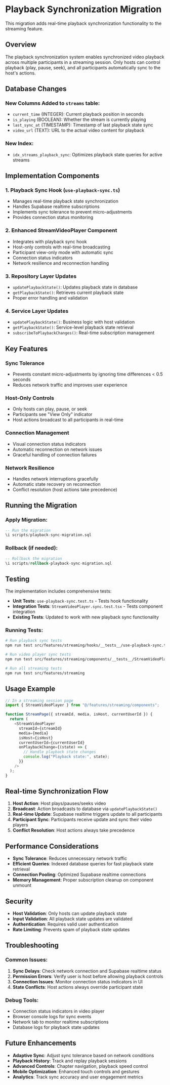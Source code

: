 # Playback Synchronization Migration

This migration adds real-time playback synchronization functionality to the streaming feature.

## Overview

The playback synchronization system enables synchronized video playback across multiple participants in a streaming session. Only hosts can control playback (play, pause, seek), and all participants automatically sync to the host's actions.

## Database Changes

### New Columns Added to `streams` table:

- `current_time` (INTEGER): Current playback position in seconds
- `is_playing` (BOOLEAN): Whether the stream is currently playing
- `last_sync_at` (TIMESTAMP): Timestamp of last playback state sync
- `video_url` (TEXT): URL to the actual video content for playback

### New Index:

- `idx_streams_playback_sync`: Optimizes playback state queries for active streams

## Implementation Components

### 1. Playback Sync Hook (`use-playback-sync.ts`)

- Manages real-time playback state synchronization
- Handles Supabase realtime subscriptions
- Implements sync tolerance to prevent micro-adjustments
- Provides connection status monitoring

### 2. Enhanced StreamVideoPlayer Component

- Integrates with playback sync hook
- Host-only controls with real-time broadcasting
- Participant view-only mode with automatic sync
- Connection status indicators
- Network resilience and reconnection handling

### 3. Repository Layer Updates

- `updatePlaybackState()`: Updates playback state in database
- `getPlaybackState()`: Retrieves current playback state
- Proper error handling and validation

### 4. Service Layer Updates

- `updatePlaybackState()`: Business logic with host validation
- `getPlaybackState()`: Service-level playback state retrieval
- `subscribeToPlaybackChanges()`: Real-time subscription management

## Key Features

### Sync Tolerance

- Prevents constant micro-adjustments by ignoring time differences < 0.5 seconds
- Reduces network traffic and improves user experience

### Host-Only Controls

- Only hosts can play, pause, or seek
- Participants see "View Only" indicator
- Host actions broadcast to all participants in real-time

### Connection Management

- Visual connection status indicators
- Automatic reconnection on network issues
- Graceful handling of connection failures

### Network Resilience

- Handles network interruptions gracefully
- Automatic state recovery on reconnection
- Conflict resolution (host actions take precedence)

## Running the Migration

### Apply Migration:

```sql
-- Run the migration
\i scripts/playback-sync-migration.sql
```

### Rollback (if needed):

```sql
-- Rollback the migration
\i scripts/rollback-playback-sync-migration.sql
```

## Testing

The implementation includes comprehensive tests:

- **Unit Tests**: `use-playback-sync.test.ts` - Tests hook functionality
- **Integration Tests**: `StreamVideoPlayer.sync.test.tsx` - Tests component integration
- **Existing Tests**: Updated to work with new playback sync functionality

### Running Tests:

```bash
# Run playback sync tests
npm run test src/features/streaming/hooks/__tests__/use-playback-sync.test.ts

# Run video player sync tests
npm run test src/features/streaming/components/__tests__/StreamVideoPlayer.sync.test.tsx

# Run all streaming tests
npm run test src/features/streaming
```

## Usage Example

```typescript
// In a streaming session page
import { StreamVideoPlayer } from "@/features/streaming/components";

function StreamPage({ streamId, media, isHost, currentUserId }) {
  return (
    <StreamVideoPlayer
      streamId={streamId}
      media={media}
      isHost={isHost}
      currentUserId={currentUserId}
      onPlaybackChange={(state) => {
        // Handle playback state changes
        console.log("Playback state:", state);
      }}
    />
  );
}
```

## Real-time Synchronization Flow

1. **Host Action**: Host plays/pauses/seeks video
2. **Broadcast**: Action broadcasts to database via `updatePlaybackState()`
3. **Real-time Update**: Supabase realtime triggers update to all participants
4. **Participant Sync**: Participants receive update and sync their video players
5. **Conflict Resolution**: Host actions always take precedence

## Performance Considerations

- **Sync Tolerance**: Reduces unnecessary network traffic
- **Efficient Queries**: Indexed database queries for fast playback state retrieval
- **Connection Pooling**: Optimized Supabase realtime connections
- **Memory Management**: Proper subscription cleanup on component unmount

## Security

- **Host Validation**: Only hosts can update playback state
- **Input Validation**: All playback state updates are validated
- **Authentication**: Requires valid user authentication
- **Rate Limiting**: Prevents spam of playback state updates

## Troubleshooting

### Common Issues:

1. **Sync Delays**: Check network connection and Supabase realtime status
2. **Permission Errors**: Verify user is host before allowing playback controls
3. **Connection Issues**: Monitor connection status indicators in UI
4. **State Conflicts**: Host actions always override participant state

### Debug Tools:

- Connection status indicators in video player
- Browser console logs for sync events
- Network tab to monitor realtime subscriptions
- Database logs for playback state updates

## Future Enhancements

- **Adaptive Sync**: Adjust sync tolerance based on network conditions
- **Playback History**: Track and replay playback sessions
- **Advanced Controls**: Chapter navigation, playback speed control
- **Mobile Optimization**: Enhanced touch controls and gestures
- **Analytics**: Track sync accuracy and user engagement metrics
